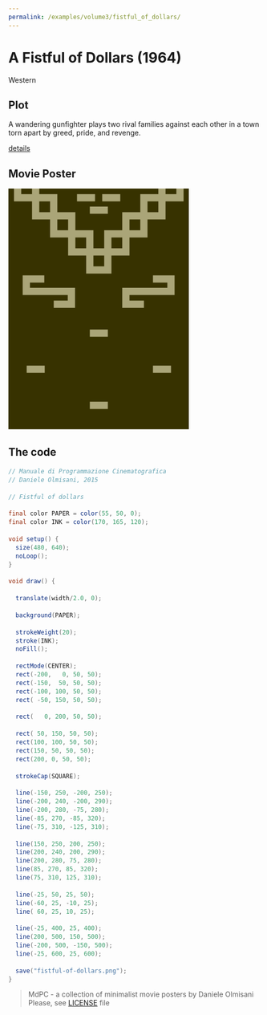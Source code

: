 ```yaml
---
permalink: /examples/volume3/fistful_of_dollars/
---
```

# A Fistful of Dollars (1964)

Western

## Plot
A wandering gunfighter plays two rival families against each other in a town torn apart by greed, pride, and revenge.

[details](https://www.imdb.com/title/tt0058461/)

## Movie Poster
<img src="fistful-of-dollars.png"  width="360px" title="A Fistful of Dollars">


## The code
```java
// Manuale di Programmazione Cinematografica
// Daniele Olmisani, 2015

// Fistful of dollars

final color PAPER = color(55, 50, 0);
final color INK = color(170, 165, 120);

void setup() {
  size(480, 640);
  noLoop();
}

void draw() {
  
  translate(width/2.0, 0);
  
  background(PAPER);
  
  strokeWeight(20);
  stroke(INK);
  noFill();
  
  rectMode(CENTER);
  rect(-200,   0, 50, 50);
  rect(-150,  50, 50, 50);
  rect(-100, 100, 50, 50);
  rect( -50, 150, 50, 50);
  
  rect(   0, 200, 50, 50);
  
  rect( 50, 150, 50, 50);
  rect(100, 100, 50, 50);
  rect(150, 50, 50, 50);
  rect(200, 0, 50, 50);
  
  strokeCap(SQUARE);
  
  line(-150, 250, -200, 250);
  line(-200, 240, -200, 290);
  line(-200, 280, -75, 280);
  line(-85, 270, -85, 320);
  line(-75, 310, -125, 310);
  
  line(150, 250, 200, 250);
  line(200, 240, 200, 290);
  line(200, 280, 75, 280);
  line(85, 270, 85, 320);
  line(75, 310, 125, 310);
  
  line(-25, 50, 25, 50);
  line(-60, 25, -10, 25);
  line( 60, 25, 10, 25);
  
  line(-25, 400, 25, 400);
  line(200, 500, 150, 500);
  line(-200, 500, -150, 500);
  line(-25, 600, 25, 600);
  
  save("fistful-of-dollars.png");
}
```

> MdPC - a collection of minimalist movie posters
> by Daniele Olmisani
> Please, see [LICENSE](../../../LICENSE) file
